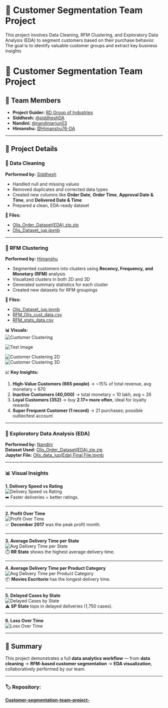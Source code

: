 # 🧠 Customer Segmentation Team Project
This project involves Data Cleaning, RFM Clustering, and Exploratory Data Analysis (EDA) to segment customers based on their purchase behavior. The goal is to identify valuable customer groups and extract key business insights 
# 🧠 Customer Segmentation Team Project

## 👥 Team Members
- **Project Guider:** [RD Group of Industries](https://github.com/TheRDGroupOfIndustries)  
- **Siddhesh:** [@siddheshDA](https://github.com/siddheshDA)  
- **Nandini:** [@nandiniarjun03](https://github.com/nandiniarjun03)  
- **Himanshu:** [@Himanshu76-DA](https://github.com/Himanshu76-DA)  

---

## 🧩 Project Details

### 🔹 Data Cleaning  
**Performed by:** [Siddhesh](https://github.com/siddheshDA)  
- Handled null and missing values  
- Removed duplicates and corrected data types  
- Created new columns like **Order Date**, **Order Time**, **Approval Date & Time**, and **Delivered Date & Time**  
- Prepared a clean, EDA-ready dataset  

**📂 Files:**  
- [Olis_Order_Dataset(EDA).zip.zip](Customer-segmentation-team-project-/Olis_Order_Dataset(EDA).zip.zip)  
- [Olis_Dataset_jup.ipynb](Customer-segmentation-team-project-/Olis_Dataset_jup.ipynb)

---

### 🔹 RFM Clustering  
**Performed by:** [Himanshu](https://github.com/Himanshu76-DA)  
- Segmented customers into clusters using **Recency, Frequency, and Monetary (RFM)** analysis  
- Visualized clusters in both 2D and 3D  
- Generated summary statistics for each cluster  
- Created new datasets for RFM groupings  

**📂 Files:**  
- [Olis_Dataset_jup.ipynb](Customer-segmentation-team-project-/Olis_Dataset_jup.ipynb)  
- [RFM_Olis_cust_data.csv](Customer-segmentation-team-project-/RFM_Olis_cust_data.csv)  
- [RFM_stats_data.csv](Customer-segmentation-team-project-/RFM_stats_data.csv)

**📊 Visuals:**  
![Customer Clustering](Customer_clustering.png)

![Test Image](Customer-segmentation-team-project-/Customer%20clustering.png)

![Customer Clustering 2D](Customer-segmentation-team-project-/Customer%20clustering.png)  
![Customer Clustering 3D](Customer-segmentation-team-project-/Customer%20clustering%203d%20graph.png)

**📈 Key Insights:**  
1. **High-Value Customers (665 people)** → ~15% of total revenue, avg monetary = 670  
2. **Inactive Customers (40,000)** → total monetary = 10 lakh, avg = 26  
3. **Loyal Customers (352)** → buy **2.17× more often**, ideal for loyalty rewards  
4. **Super Frequent Customer (1 record)** → 21 purchases; possible outlier/test account  

---

### 🔹 Exploratory Data Analysis (EDA)  
**Performed by:** [Nandini](https://github.com/nandiniarjun03)  
**Dataset Used:** [Olis_Order_Dataset(EDA).zip.zip](Customer-segmentation-team-project-/Olis_Order_Dataset(EDA).zip.zip)  
**Jupyter File:** [Olis_data_jup(Eda) Final File.ipynb](Customer-segmentation-team-project-/Olis_data_jup(Eda)%20Final%20File.ipynb)  

---

### 📊 Visual Insights  

**1. Delivery Speed vs Rating**  
![Delivery Speed vs Rating](Customer-segmentation-team-project-/Heatmap.png)  
➡️ Faster deliveries = better ratings.

---

**2. Profit Over Time**  
![Profit Over Time](Customer-segmentation-team-project-/Profit%20over%20time.png)  
📈 **December 2017** was the peak profit month.

---

**3. Average Delivery Time per State**  
![Avg Delivery Time per State](Customer-segmentation-team-project-/Avg%20delivery%20time%20per%20states.png)  
⏱️ **RR State** shows the highest average delivery time.

---

**4. Average Delivery Time per Product Category**  
![Avg Delivery Time per Product Category](Customer-segmentation-team-project-/Avg%20delivary%20days%20per%20product%20category.png)  
📦 **Movies Escritorio** has the longest delivery time.

---

**5. Delayed Cases by State**  
![Delayed Cases by State](Customer-segmentation-team-project-/Customer%20Counts%20by%20states%20having%20delayed%20delivery%20status.png)  
⚠️ **SP State** tops in delayed deliveries (1,750 cases).

---

**6. Loss Over Time**  
![Loss Over Time](Customer-segmentation-team-project-/loss%20over%20time.png)

---

## 🚀 Summary
This project demonstrates a full **data analytics workflow** — from **data cleaning** → **RFM-based customer segmentation** → **EDA visualization**, collaboratively performed by our team.

---

### 🏷️ Repository:
**[Customer-segmentation-team-project-](https://github.com/Himanshu76-DA/Customer-segmentation-team-project-)**
